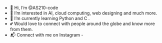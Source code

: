 - 👋 Hi, I’m @AS210-code
- 👀 I’m interested in AI, cloud computing, web designing and much more. 
- 🌱 I’m currently learning Python and C .
- 💕 Would love to connect with people around the globe and know more from them.
- 📬 Connect with me on Instagram - 
<!---
AS210-code/AS210-code is a ✨ special ✨ repository because its `README.md` (this file) appears on your GitHub profile.
You can click the Preview link to take a look at your changes.
--->
